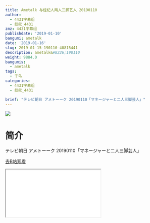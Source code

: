 ```yaml
---
title: Ametalk 与经纪人两人三脚艺人 20190110
author:
  - 4431字幕组
  - 叔叔_4431
zmz: 4431字幕组
publishdate: '2019-01-10'
bangumi: ametalk
date: '2019-01-16'
slug: 2019-01-15-190110-40815441
description: ametalk&#8226;190110
weight: 9884.0
bangumis:
  - ametalk
tags:
  - 千鸟
categories:
  - 4431字幕组
  - 叔叔_4431

brief: "テレビ朝日 アメトーーク 20190110「マネージャーと二人三脚芸人」"
---
```

![](https://i.imgur.com/k9LhkbO.jpg)
# 简介  
テレビ朝日 アメトーーク 20190110「マネージャーと二人三脚芸人」  

[去B站观看](https://www.bilibili.com/video/av40815441/)
<div class ="resp-container"><iframe class="testiframe" src="//player.bilibili.com/player.html?aid=40815441"", scrolling="no", allowfullscreen="true" > </iframe></div> 
